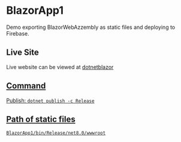 # BlazorApp1
Demo exporting BlazorWebAzzembly as static files and deploying to Firebase.

## Live Site
Live website can be viewed at 
<a href="https://dotnetblazor.web.app" target="_blank">dotnetblazor</d>

## Command
Publish: <code>dotnet publish -c Release</code>

## Path of static files
<code>BlazorApp1/bin/Release/net8.0/wwwroot</code>
